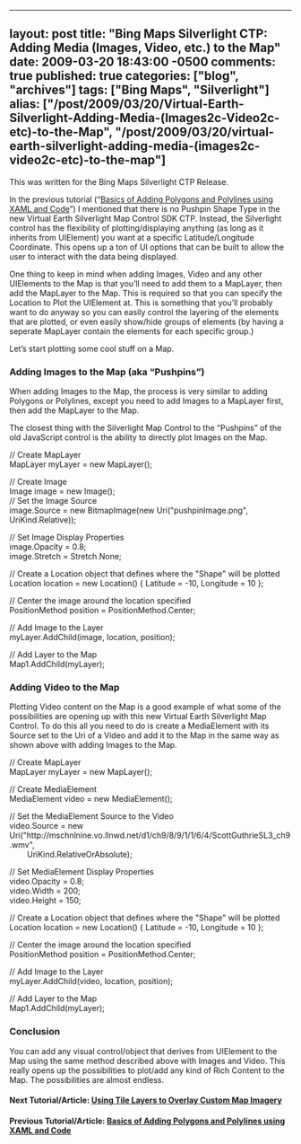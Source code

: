   ---
  layout: post
  title: "Bing Maps Silverlight CTP: Adding Media (Images, Video, etc.) to the Map"
  date: 2009-03-20 18:43:00 -0500
  comments: true
  published: true
  categories: ["blog", "archives"]
  tags: ["Bing Maps", "Silverlight"]
  alias: ["/post/2009/03/20/Virtual-Earth-Silverlight-Adding-Media-(Images2c-Video2c-etc)-to-the-Map", "/post/2009/03/20/virtual-earth-silverlight-adding-media-(images2c-video2c-etc)-to-the-map"]
  ---
<!-- more -->
<p>This was written for the Bing Maps Silverlight CTP Release.</p>  <p>In the previous tutorial (“<a href="/post.aspx?id=6a098f41-2df4-4362-a577-606863de838c" target="_blank">Basics of Adding Polygons and Polylines using XAML and Code</a>”) I mentioned that there is no Pushpin Shape Type in the new Virtual Earth Silverlight Map Control SDK CTP. Instead, the Silverlight control has the flexibility of plotting/displaying anything (as long as it inherits from UIElement) you want at a specific Latitude/Longitude Coordinate. This opens up a ton of UI options that can be built to allow the user to interact with the data being displayed.</p>  <p>One thing to keep in mind when adding Images, Video and any other UIElements to the Map is that you’ll need to add them to a MapLayer, then add the MapLayer to the Map. This is required so that you can specify the Location to Plot the UIElement at. This is something that you’ll probably want to do anyway so you can easily control the layering of the elements that are plotted, or even easily show/hide groups of elements (by having a seperate MapLayer contain the elements for each specific group.)</p>  <p>Let’s start plotting some cool stuff on a Map.</p>  <h3>Adding Images to the Map (aka “Pushpins”)</h3>  <p>When adding Images to the Map, the process is very similar to adding Polygons or Polylines, except you need to add Images to a MapLayer first, then add the MapLayer to the Map.</p>  <p>The closest thing with the Silverlight Map Control to the “Pushpins” of the old JavaScript control is the ability to directly plot Images on the Map.</p>  <p>// Create MapLayer    <br />MapLayer myLayer = new MapLayer();</p>  <p>// Create Image    <br />Image image = new Image();     <br />// Set the Image Source     <br />image.Source = new BitmapImage(new Uri(&quot;pushpinImage.png&quot;, UriKind.Relative));</p>  <p>// Set Image Display Properties    <br />image.Opacity = 0.8;     <br />image.Stretch = Stretch.None;</p>  <p>// Create a Location object that defines where the &quot;Shape&quot; will be plotted    <br />Location location = new Location() { Latitude = -10, Longitude = 10 };</p>  <p>// Center the image around the location specified    <br />PositionMethod position = PositionMethod.Center;</p>  <p>// Add Image to the Layer    <br />myLayer.AddChild(image, location, position);</p>  <p>// Add Layer to the Map    <br />Map1.AddChild(myLayer);</p>  <h3>Adding Video to the Map</h3>  <p>Plotting Video content on the Map is a good example of what some of the possibilities are opening up with this new Virtual Earth Silverlight Map Control. To do this all you need to do is create a MediaElement with its Source set to the Uri of a Video and add it to the Map in the same way as shown above with adding Images to the Map.</p>  <p>// Create MapLayer    <br />MapLayer myLayer = new MapLayer();</p>  <p>// Create MediaElement    <br />MediaElement video = new MediaElement();</p>  <p>// Set the MediaElement Source to the Video    <br />video.Source = new Uri(&quot;http://mschnlnine.vo.llnwd.net/d1/ch9/8/9/1/1/6/4/ScottGuthrieSL3_ch9.wmv&quot;,     <br />&#160;&#160;&#160;&#160;&#160;&#160;&#160; UriKind.RelativeOrAbsolute);</p>  <p>// Set MediaElement Display Properties    <br />video.Opacity = 0.8;     <br />video.Width = 200;     <br />video.Height = 150;</p>  <p>// Create a Location object that defines where the &quot;Shape&quot; will be plotted    <br />Location location = new Location() { Latitude = -10, Longitude = 10 };</p>  <p>// Center the image around the location specified    <br />PositionMethod position = PositionMethod.Center;</p>  <p>// Add Image to the Layer    <br />myLayer.AddChild(video, location, position);</p>  <p>// Add Layer to the Map    <br />Map1.AddChild(myLayer);</p>  <h3>Conclusion</h3>  <p>You can add any visual control/object that derives from UIElement to the Map using the same method described above with Images and Video. This really opens up the possibilities to plot/add any kind of Rich Content to the Map. The possibilities are almost endless.</p>  <h4>Next Tutorial/Article: <a href="/post.aspx?id=ce8b5456-ef99-4311-8099-16976ebcc5e2">Using Tile Layers to Overlay Custom Map Imagery</a>    <br /></h4>  <h4>Previous Tutorial/Article: <a href="/post.aspx?id=6a098f41-2df4-4362-a577-606863de838c">Basics of Adding Polygons and Polylines using XAML and Code</a></h4>
